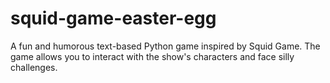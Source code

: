 # squid-game-easter-egg
A fun and humorous text-based Python game inspired by Squid Game. The game allows you to interact with the show's characters and face silly challenges.
